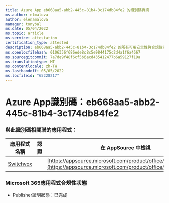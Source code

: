 ```yaml
---
title: Azure App eb668aa5-abb2-445c-81b4-3c174db84fe2 的識別碼資訊
ms.author: elmalova
author: elenamalova
manager: tonybal
ms.date: 05/04/2022
ms.topic: article
ms.service: attestation
certification_type: attested
description: eb668aa5-abb2-445c-81b4-3c174db84fe2 的所有可用安全性與合規性資訊。
ms.openlocfilehash: 0106356f686ede8c8c5e9844175c2d4a1f6a4667
ms.sourcegitcommit: 7a7de9f48f6cf5b6acd435412477b6a59127f19a
ms.translationtype: MT
ms.contentlocale: zh-TW
ms.lasthandoff: 05/05/2022
ms.locfileid: "65228217"
---
```

# <a name="azure-app-id-eb668aa5-abb2-445c-81b4-3c174db84fe2"></a>Azure App識別碼：eb668aa5-abb2-445c-81b4-3c174db84fe2


### <a name="apps-associated-with-this-id"></a>與此識別碼相關聯的應用程式：
| **應用程式名稱** | **認證** | **在 AppSource 中檢視** |
|--------------|---------------|-----------------------|
| [Switchvox](../forward/WA200001535.md) |  | [https://appsource.microsoft.com/product/office/WA200001535](https://appsource.microsoft.com/product/office/WA200001535) |

### <a name="microsoft-365-app-compliance-status"></a>Microsoft 365應用程式合規性狀態
- Publisher證明狀態：已完成
